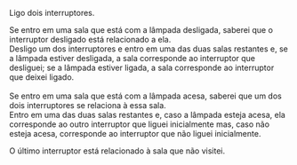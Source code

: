 Ligo dois interruptores.<br>


Se entro em uma sala que está com a lâmpada desligada, saberei que o interruptor desligado está relacionado a ela.<br>Desligo um dos interruptores e entro em uma das duas salas restantes e, se a lâmpada estiver desligada, a sala corresponde ao interruptor que desliguei; se a lâmpada estiver ligada, a sala corresponde ao interruptor que deixei ligado.<br>
<br>
Se entro em uma sala que está com a lâmpada acesa, saberei que um dos dois interruptores se relaciona à essa sala.<br>Entro em uma das duas salas restantes e, caso a lâmpada esteja acesa, ela corresponde ao outro interruptor que liguei inicialmente mas, caso não esteja acesa, corresponde ao interruptor que não liguei inicialmente.<br>

O último interruptor está relacionado à sala que não visitei.
